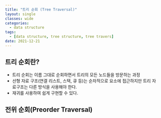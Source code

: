 ```yaml
---
title: "트리 순회 (Tree Traversal)"
layout: single
classes: wide
categories:
  - data structure
tags:
  - [data structure, tree structure, tree travers]
date: 2021-12-21
---
```


## 트리 순회란?
* 트리 순회는 이름 그대로 순회하면서 트리의 모든 노드들을 방문하는 과정
* 선형 자료 구조(연결 리스트, 스택, 큐 등)는 순차적으로 요소에 접근하지만 트리 자료구조는 다른 방식을 사용해야 한다.  
* 재귀를 사용하여 쉽게 구현할 수 있다.

## 전위 순회(Preorder Traversal)
